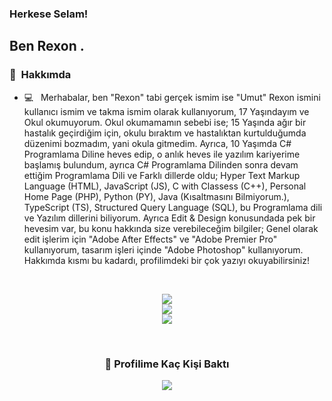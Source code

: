 


### Herkese Selam!

## Ben Rexon .

### 📝 &nbsp;Hakkımda

- 💻 &nbsp; Merhabalar, ben "Rexon" tabi gerçek ismim ise "Umut" Rexon ismini kullanıcı ismim ve takma ismim olarak kullanıyorum, 17 Yaşındayım ve Okul okumuyorum. Okul okumamamın sebebi ise; 15 Yaşında ağır bir hastalık geçirdiğim için, okulu bıraktım ve hastalıktan kurtulduğumda düzenimi bozmadım, yani okula gitmedim. Ayrıca, 10 Yaşımda C# Programlama Diline heves edip, o anlık heves ile yazılım kariyerime başlamış bulundum, ayrıca C# Programlama Dilinden sonra devam ettiğim Programlama Dili ve Farklı dillerde oldu; Hyper Text Markup Language (HTML), JavaScript (JS), C with Classess (C++), Personal Home Page (PHP), Python (PY), Java (Kısaltmasını Bilmiyorum.), TypeScript (TS), Structured Query Language (SQL), bu Programlama dili ve Yazılım dillerini biliyorum. Ayrıca Edit & Design konusundada pek bir hevesim var, bu konu hakkında size verebileceğim bilgiler; Genel olarak edit işlerim için "Adobe After Effects" ve "Adobe Premier Pro" kullanıyorum, tasarım işleri içinde "Adobe Photoshop" kullanıyorum. Hakkımda kısmı bu kadardı, profilimdeki bir çok yazıyı okuyabilirsiniz!

<br>

<p  align="center">
<img src="https://user-images.githubusercontent.com/73097560/115834477-dbab4500-a447-11eb-908a-139a6edaec5c.gif"> 
                  
  <br>
  
  
</td>

<td width="50%" align="center">

  <img  align="center"  src="https://github-readme-stats.anuraghazra1.vercel.app/api/top-langs/?username=Passengerrr&theme=dark&hide_border=true&no-bg=true&no-frame=true&langs_count=10"/>
  
  </td>
</tr>
</table>

<br>







<img src="https://user-images.githubusercontent.com/73097560/115834477-dbab4500-a447-11eb-908a-139a6edaec5c.gif">
</p>  
                                                                                    


<br>
  
<div align=center>
  <h3><b>📍 Profilime Kaç Kişi Baktı</b></h3>
</div>
    
<!-- retro visitor counter -->  
<p align="center" >   
  <img src="https://profile-counter.glitch.me/Passengerrr/count.svg" />  
</p>
   
  

